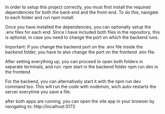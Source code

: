 In order to setup this project correctly, you must first install the required dependencies for both the back-end and the front-end. To do this, navigate to each folder and run npm install.

Once you have installed the dependencies, you can optionally setup the .env files for each end.
Since I have included both files in the repository, this is optional, in case you need to change the port on which the backend runs.

Important: if you change the backend port on the .env file inside the backend folder, you have to also change the port on the frontend .env file.

After setting everything up, you can proceed to open both folders in separate terminals, and run:
npm start in the backend folder
npm run dev in the frontend

For the backend, you can alternatively start it with the npm run dev command too. This will run the code with nodemon, wich auto-restarts the server everytime you save a file.

after both apps are running, you can open the vite app in your browser by navigating to:
http://localhost:5173
